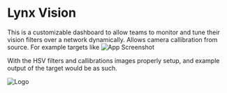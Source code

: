 # Lynx Vision

This is a customizable dashboard to allow teams to monitor and tune their vision filters over a network dynamically.
Allows camera callibration from source. For example targets like
![App Screenshot](https://i.imgur.com/kQvR2Uy.jpg)


With the HSV filters and callibrations images properly setup, and example output of the target would be as such.




![Logo](https://i.imgur.com/8l0Vzcw.png)
